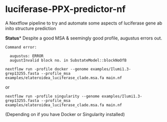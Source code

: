 # luciferase-PPX-predictor-nf
A Nextflow pipeline to try and automate some aspects of luciferase gene ab inito structure prediction

**Status***
Despite a good MSA & seemingly good profile, augustus errors out.
```
Command error:
  
  augustus: ERROR
  augustInvalid block no. in SubstateModel::blockNoOfB
```


```
nextflow run -profile docker --genome examples/Ilumi1.3-grep13255.fasta --profile_msa examples/elateroidea_luciferase_clade.msa.fa main.nf
```
or
```
nextflow run -profile singularity --genome examples/Ilumi1.3-grep13255.fasta --profile_msa examples/elateroidea_luciferase_clade.msa.fa main.nf
```

(Depending on if you have Docker or Singularity installed)
